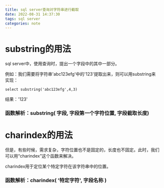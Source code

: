 ```yaml
---
title: sql server查询对字符串进行截取
date: 2022-08-31 14:37:30
tags: sql server
categories: note
---
```

 # substring的用法
 sql server中，使用查询时，提出一个字段中的其中一部分。

 例如：我们需要将字符串'abc123efg'中的'123'提取出来，则可以用substring来实现：

 `select substring('abc123efg',4,3)`
 
 结果：'123'

### 函数解析：substring( 字段, 字段第一个字符位置, 字段截取长度)

# charindex的用法
 但是，有些时候，需求复杂，字符位置也不是固定的，长度也不固定。此时，我们可以用“charindex”这个函数来解决。
 
 charindex用于定位某个特定字符在该字符串中的位置。

### 函数解析：charindex( '特定字符', 字段名称 )